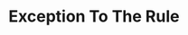 ---
title: Exception To The Rule
poster: exception-to-the-rule.jpg
header: exception-header.jpg
description: >-
  Playwright Dave Harris’s New York debut crackles with humor and
  suspense—confronting the tactics for surviving institutions that were not
  built for you. 
theater: Black Box Theatre
preview: '2022'
opening: ''
closing: ''
tonyaward: false
criticspick: false
website: >-
  https://www.roundabouttheatre.org/get-tickets/2019-2020-season/exception-to-the-rule/
tickets:
  - highlight: false
    info: >-
      https://www.roundabouttheatre.org/get-tickets/2019-2020-season/exception-to-the-rule/
    title: $10 Access
    type: access
---